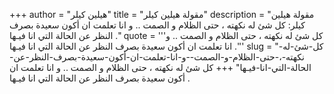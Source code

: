 +++
author = "هيلين كيلر"
title = "مقولة هيلين كيلر"
description = "مقولة هيلين كيلر: كل شئ له نكهته ، حتى الظلام و الصمت .. و انا تعلمت ان أكون سعيدة بصرف النظر عن الحالة التي انا فيـها ."
quote = '''كل شئ له نكهته ، حتى الظلام و الصمت .. و انا تعلمت ان أكون سعيدة بصرف النظر عن الحالة التي انا فيـها .'''
slug = "كل-شئ-له-نكهته-،-حتى-الظلام-و-الصمت--و-انا-تعلمت-ان-أكون-سعيدة-بصرف-النظر-عن-الحالة-التي-انا-فيـها"
+++
كل شئ له نكهته ، حتى الظلام و الصمت .. و انا تعلمت ان أكون سعيدة بصرف النظر عن الحالة التي انا فيـها .
